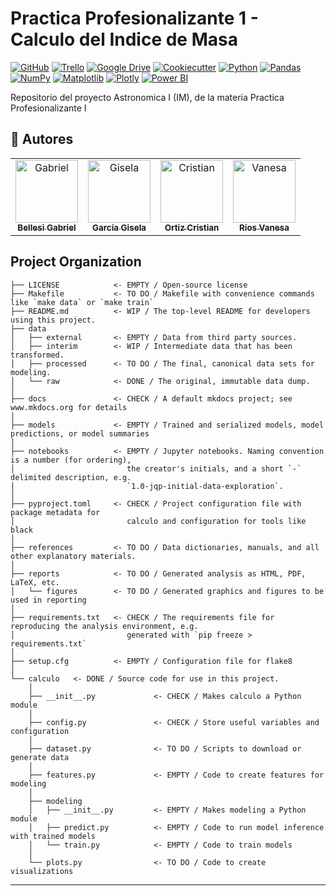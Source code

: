 # Practica Profesionalizante 1 - Calculo del Indice de Masa

[![GitHub](https://img.shields.io/badge/GitHub-Proyecto-181717?logo=github)](https://github.com/GabrielBellesi-edu/PP1_Astronomica_I_-IM)
[![Trello](https://img.shields.io/badge/Trello-Board-0052CC?logo=trello)](https://trello.com/b/NkFtRkHn/equipo-pp1-astronomica-i-im)
[![Google Drive](https://img.shields.io/badge/Google%20Drive-Carpeta%20de%20Trabajo-34A853?logo=google-drive)](https://drive.google.com/drive/folders/1s82XNqycWEkGKi1vTNnPkHEaIjf30QIh)
[![Cookiecutter](https://img.shields.io/badge/CCDS-Project%20template-328F97?logo=cookiecutter)](https://cookiecutter-data-science.drivendata.org/)
[![Python](https://img.shields.io/badge/Python-3.10+-3776AB?logo=python)](https://www.python.org/)
[![Pandas](https://img.shields.io/badge/Pandas-150458?logo=pandas)](https://pandas.pydata.org/)
[![NumPy](https://img.shields.io/badge/NumPy-013243?logo=numpy)](https://numpy.org/)
[![Matplotlib](https://img.shields.io/badge/Matplotlib-11557C?logo=matplotlib)](https://matplotlib.org/)
[![Plotly](https://img.shields.io/badge/Plotly-3F4F75?logo=plotly)](https://plotly.com/)
[![Power BI](https://img.shields.io/badge/Power%20BI-F2C811?logo=power-bi)](https://powerbi.microsoft.com/)




Repositorio del proyecto Astronomica I (IM), de la materia Practica Profesionalizante I


## 👥 Autores

<table>
  <tr>
    <td align="center">
      <a href="https://github.com/GabrielBellesi-edu">
        <img src="https://github.com/GabrielBellesi-edu.png" width="100px;" alt="Gabriel" />
        <br /><sub><b>Bellesi Gabriel</b></sub>
      </a>
    </td>
    <td align="center">
      <a href="https://github.com/Gise08">
        <img src="https://github.com/Gise08.png" width="100px;" alt="Gisela" />
        <br /><sub><b>García Gisela</b></sub>
      </a>
    </td>
    <td align="center">
      <a href="https://github.com/Criiistiiian">
        <img src="https://github.com/Criiistiiian.png" width="100px;" alt="Cristian" />
        <br /><sub><b>Ortiz Cristian</b></sub>
      </a>
    </td>
    <td align="center">
      <a href="https://github.com/vanrios5">
        <img src="https://github.com/vanrios5.png" width="100px;" alt="Vanesa" />
        <br /><sub><b>Ríos Vanesa</b></sub>
      </a>
    </td>
  </tr>
</table>





## Project Organization

```
├── LICENSE            <- EMPTY / Open-source license
├── Makefile           <- TO DO / Makefile with convenience commands like `make data` or `make train`
├── README.md          <- WIP / The top-level README for developers using this project.
├── data
│   ├── external       <- EMPTY / Data from third party sources.
│   ├── interim        <- WIP / Intermediate data that has been transformed.
│   ├── processed      <- TO DO / The final, canonical data sets for modeling.
│   └── raw            <- DONE / The original, immutable data dump.
│
├── docs               <- CHECK / A default mkdocs project; see www.mkdocs.org for details
│
├── models             <- EMPTY / Trained and serialized models, model predictions, or model summaries
│
├── notebooks          <- EMPTY / Jupyter notebooks. Naming convention is a number (for ordering),
│                         the creator's initials, and a short `-` delimited description, e.g.
│                         `1.0-jqp-initial-data-exploration`.
│
├── pyproject.toml     <- CHECK / Project configuration file with package metadata for 
│                         calculo and configuration for tools like black
│
├── references         <- TO DO / Data dictionaries, manuals, and all other explanatory materials.
│
├── reports            <- TO DO / Generated analysis as HTML, PDF, LaTeX, etc.
│   └── figures        <- TO DO / Generated graphics and figures to be used in reporting
│
├── requirements.txt   <- CHECK / The requirements file for reproducing the analysis environment, e.g.
│                         generated with `pip freeze > requirements.txt`
│
├── setup.cfg          <- EMPTY / Configuration file for flake8
│
└── calculo   <- DONE / Source code for use in this project.
    │
    ├── __init__.py             <- CHECK / Makes calculo a Python module
    │
    ├── config.py               <- CHECK / Store useful variables and configuration
    │
    ├── dataset.py              <- TO DO / Scripts to download or generate data
    │
    ├── features.py             <- EMPTY / Code to create features for modeling
    │
    ├── modeling                
    │   ├── __init__.py         <- EMPTY / Makes modeling a Python module
    │   ├── predict.py          <- EMPTY / Code to run model inference with trained models          
    │   └── train.py            <- EMPTY / Code to train models
    │
    └── plots.py                <- TO DO / Code to create visualizations
```

--------

